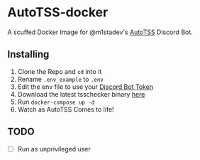 # AutoTSS-docker

A scuffed Docker Image for @m1stadev's [AutoTSS](https://github.com/m1stadev/AutoTSS) Discord Bot.

## Installing

1. Clone the Repo and `cd` into it
2. Rename `.env_example` to `.env`
3. Edit the env file to use your [Discord Bot Token](https://discord.com/developers/applications)
4. Download the latest tsschecker binary [here](https://github.com/1Conan/tsschecker/releases)
5. Run `docker-compose up -d`
6. Watch as AutoTSS Comes to life!

## TODO
- [ ] Run as unprivileged user
